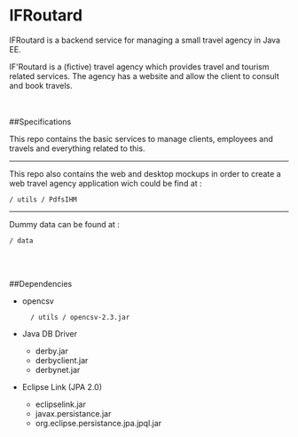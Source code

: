 IFRoutard
=========



IFRoutard is a backend service for managing a small travel agency in Java EE. 

IF'Routard is a (fictive) travel agency which provides travel and tourism related services. The agency has a website and allow the client to consult and book travels. 


<br><br>
##Specifications

This repo contains the basic services to manage clients, employees and travels and everything related to this.


---

This repo also contains the web and desktop mockups in order to create a web travel agency application wich could be find at  :

```
/ utils / PdfsIHM
```

---
Dummy data can be found at : 

```
/ data
```


<br><br>

##Dependencies

* opencsv
	
		/ utils / opencsv-2.3.jar
	
*	Java DB Driver
	*	derby.jar
	*	derbyclient.jar
	*	derbynet.jar
*	Eclipse Link (JPA 2.0)
	*	eclipselink.jar
	*	javax.persistance.jar
	*	org.eclipse.persistance.jpa.jpql.jar